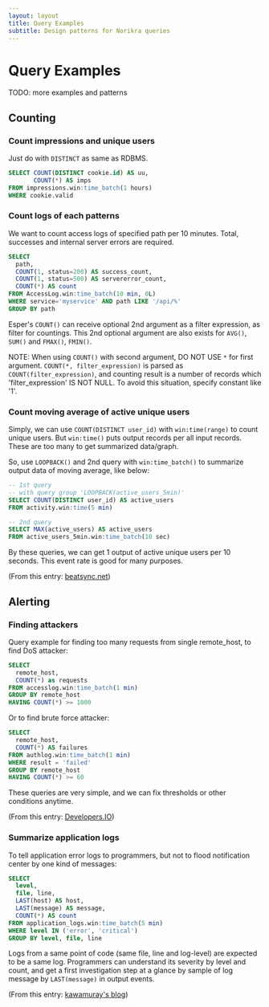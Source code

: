 ```yaml
---
layout: layout
title: Query Examples
subtitle: Design patterns for Norikra queries
---
```

# Query Examples

TODO: more examples and patterns

## Counting

### Count impressions and unique users

Just do with `DISTINCT` as same as RDBMS.

```sql
SELECT COUNT(DISTINCT cookie.id) AS uu,
       COUNT(*) AS imps
FROM impressions.win:time_batch(1 hours)
WHERE cookie.valid
```

### Count logs of each patterns

We want to count access logs of specified path per 10 minutes. Total, successes and internal server errors are required.

```sql
SELECT
  path,
  COUNT(1, status=200) AS success_count,
  COUNT(1, status=500) AS servererror_count,
  COUNT(*) AS count
FROM AccessLog.win:time_batch(10 min, 0L)
WHERE service='myservice' AND path LIKE '/api/%'
GROUP BY path
```

Esper's `COUNT()` can receive optional 2nd argument as a filter expression, as filter for countings. This 2nd optional argument are also exists for `AVG()`, `SUM()` and `FMAX()`, `FMIN()`.

NOTE: When using `COUNT()` with second argument, DO NOT USE `*` for first argument. `COUNT(*, filter_expression)` is parsed as `COUNT(filter_expression)`, and counting result is a number of records which 'filter_expression' IS NOT NULL. To avoid this situation, specify constant like '1'.

### Count moving average of active unique users

Simply, we can use `COUNT(DISTINCT user_id)` with `win:time(range)` to count unique users. But `win:time()` puts output records per all input records. These are too many to get summarized data/graph.

So, use `LOOPBACK()` and 2nd query with `win:time_batch()` to summarize output data of moving average, like below:

```sql
-- 1st query
-- with query group 'LOOPBACK(active_users_5min)'
SELECT COUNT(DISTINCT user_id) AS active_users
FROM activity.win:time(5 min)
```

```sql
-- 2nd query
SELECT MAX(active_users) AS active_users
FROM active_users_5min.win:time_batch(10 sec)
```

By these queries, we can get 1 output of active unique users per 10 seconds. This event rate is good for many purposes.

(From this entry: [beatsync.net](http://beatsync.net/main/log20141008.html))

## Alerting

### Finding attackers

Query example for finding too many requests from single remote_host, to find DoS attacker:

```sql
SELECT
  remote_host,
  COUNT(*) as requests
FROM accesslog.win:time_batch(1 min)
GROUP BY remote_host
HAVING COUNT(*) >= 1000
```

Or to find brute force attacker:

```sql
SELECT
  remote_host,
  COUNT(*) AS failures
FROM authlog.win:time_batch(1 min)
WHERE result = 'failed'
GROUP BY remote_host
HAVING COUNT(*) >= 60
```

These queries are very simple, and we can fix thresholds or other conditions anytime.

(From this entry: [Developers.IO](http://dev.classmethod.jp/cloud/aws/block_dos_attack_by_norikra/))

### Summarize application logs

To tell application error logs to programmers, but not to flood notification center by one kind of messages:

```sql
SELECT
  level,
  file, line,
  LAST(host) AS host,
  LAST(message) AS message,
  COUNT(*) AS count
FROM application_logs.win:time_batch(5 min)
WHERE level IN ('error', 'critical')
GROUP BY level, file, line
```

Logs from a same point of code (same file, line and log-level) are expected to be a same log. Programmers can understand its severity by level and count, and get a first investigation step at a glance by sample of log message by `LAST(message)` in output events.

(From this entry: [kawamuray's blog](http://kawamuray.hatenablog.com/entry/2014/03/16/022448))

